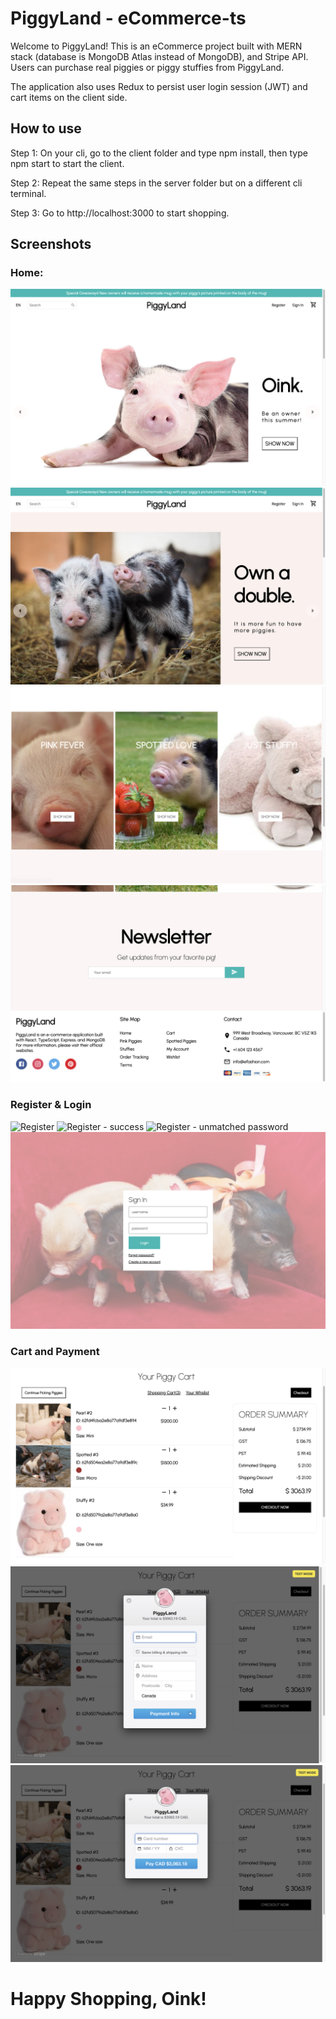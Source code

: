 # PiggyLand - eCommerce-ts

Welcome to PiggyLand! This is an eCommerce project built with MERN stack (database is MongoDB Atlas instead of MongoDB), and Stripe API. Users can purchase real piggies or piggy stuffies from PiggyLand.

The application also uses Redux to persist user login session (JWT) and cart items on the client side.

## How to use

Step 1: On your cli, go to the client folder and type npm install, then type npm start to start the client.

Step 2: Repeat the same steps in the server folder but on a different cli terminal.

Step 3: Go to http://localhost:3000 to start shopping.

## Screenshots

### Home:

![Home - Slider1](https://github.com/kowo0403hk/e-commerce-ts/blob/main/screenshots/Home%20-%20Slider1.png?raw=true)
![Home - Slider2](https://github.com/kowo0403hk/e-commerce-ts/blob/main/screenshots/Home%20-%20Slider2.png?raw=true)
![Home - Categories](https://github.com/kowo0403hk/e-commerce-ts/blob/main/screenshots/Home%20-%20Categories.png?raw=true)
![Home - Newsletter and Footer](https://github.com/kowo0403hk/e-commerce-ts/blob/main/screenshots/Home%20-%20Newsletter%20&%20Footer.png?raw=true)

### Register & Login

![Register](https://github.com/kowo0403hk/e-commerce-ts/blob/main/screenshots/Register.png?raw=true)
![Register - success](https://github.com/kowo0403hk/e-commerce-ts/blob/main/screenshots/Register%20-%20success.png?raw=true)
![Register - unmatched password](https://github.com/kowo0403hk/e-commerce-ts/blob/main/screenshots/Register%20-%20unmatched%20password.png?raw=true)
![Login](https://github.com/kowo0403hk/e-commerce-ts/blob/main/screenshots/Login.png?raw=true)

### Cart and Payment

![Cart](https://github.com/kowo0403hk/e-commerce-ts/blob/main/screenshots/Cart.png?raw=true)
![Stripe Payment](https://github.com/kowo0403hk/e-commerce-ts/blob/main/screenshots/Stripe%20Payment.png?raw=true)
![Stripe Payment - credit card](https://github.com/kowo0403hk/e-commerce-ts/blob/main/screenshots/Stripe%20Payment%20-%20credit%20card.png?raw=true)

# Happy Shopping, Oink!
